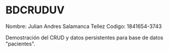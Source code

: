 # BDCRUDUV

Nombre: Julian Andres Salamanca Tellez
Codigo: 1841654-3743  

Demostración del CRUD y datos persistentes para base de datos "pacientes". 
